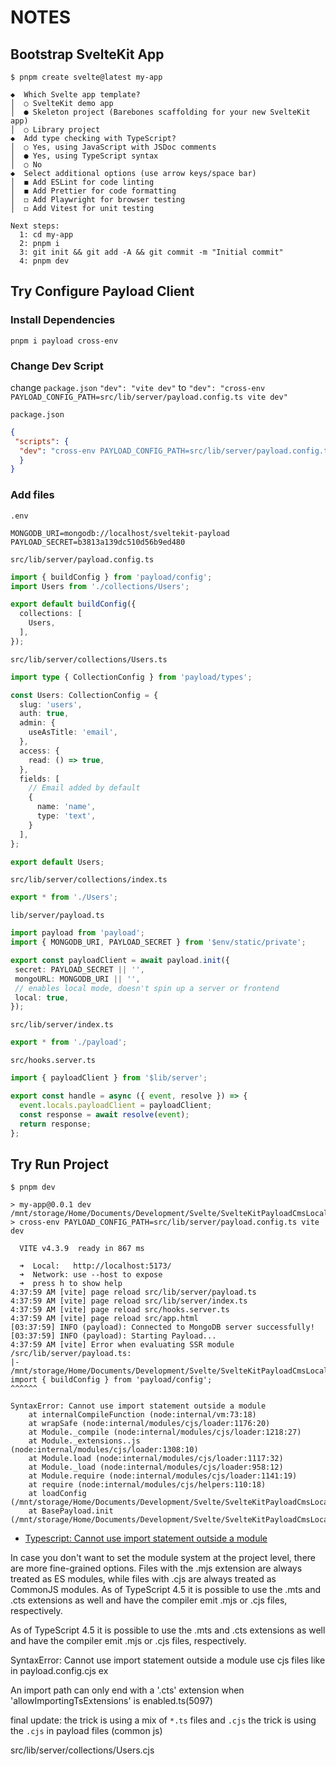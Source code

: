 # NOTES

## Bootstrap SvelteKit App

```shell
$ pnpm create svelte@latest my-app

◆  Which Svelte app template?
│  ○ SvelteKit demo app
│  ● Skeleton project (Barebones scaffolding for your new SvelteKit app)
│  ○ Library project
◆  Add type checking with TypeScript?
│  ○ Yes, using JavaScript with JSDoc comments
│  ● Yes, using TypeScript syntax
│  ○ No
◆  Select additional options (use arrow keys/space bar)
│  ◼ Add ESLint for code linting
│  ◼ Add Prettier for code formatting
│  ◻ Add Playwright for browser testing
│  ◻ Add Vitest for unit testing

Next steps:
  1: cd my-app
  2: pnpm i
  3: git init && git add -A && git commit -m "Initial commit"
  4: pnpm dev
```

## Try Configure Payload Client

### Install Dependencies

```shell
pnpm i payload cross-env
```

### Change Dev Script

change `package.json` `"dev": "vite dev"` to `"dev": "cross-env PAYLOAD_CONFIG_PATH=src/lib/server/payload.config.ts vite dev"`

`package.json`

```json
{
 "scripts": {
  "dev": "cross-env PAYLOAD_CONFIG_PATH=src/lib/server/payload.config.ts vite dev"
  }
}
```

### Add files

`.env`

```shell
MONGODB_URI=mongodb://localhost/sveltekit-payload
PAYLOAD_SECRET=b3813a139dc510d56b9ed480
```

`src/lib/server/payload.config.ts`

```ts
import { buildConfig } from 'payload/config';
import Users from './collections/Users';

export default buildConfig({
  collections: [
    Users,
  ],
});
```

`src/lib/server/collections/Users.ts`

```ts
import type { CollectionConfig } from 'payload/types';

const Users: CollectionConfig = {
  slug: 'users',
  auth: true,
  admin: {
    useAsTitle: 'email',
  },
  access: {
    read: () => true,
  },
  fields: [
    // Email added by default
    {
      name: 'name',
      type: 'text',
    }
  ],
};

export default Users;
```

`src/lib/server/collections/index.ts`

```ts
export * from './Users';
```

`lib/server/payload.ts`

```ts
import payload from 'payload';
import { MONGODB_URI, PAYLOAD_SECRET } from '$env/static/private';

export const payloadClient = await payload.init({
 secret: PAYLOAD_SECRET || '',
 mongoURL: MONGODB_URI || '',
 // enables local mode, doesn't spin up a server or frontend
 local: true,
});
```

`src/lib/server/index.ts`

```ts
export * from './payload';
```

`src/hooks.server.ts`

```ts
import { payloadClient } from '$lib/server';

export const handle = async ({ event, resolve }) => {
  event.locals.payloadClient = payloadClient;
  const response = await resolve(event);
  return response;
};
```

## Try Run Project

```shell
$ pnpm dev

> my-app@0.0.1 dev /mnt/storage/Home/Documents/Development/Svelte/SvelteKitPayloadCmsLocalApiSetup
> cross-env PAYLOAD_CONFIG_PATH=src/lib/server/payload.config.ts vite dev

  VITE v4.3.9  ready in 867 ms

  ➜  Local:   http://localhost:5173/
  ➜  Network: use --host to expose
  ➜  press h to show help
4:37:59 AM [vite] page reload src/lib/server/payload.ts
4:37:59 AM [vite] page reload src/lib/server/index.ts
4:37:59 AM [vite] page reload src/hooks.server.ts
4:37:59 AM [vite] page reload src/app.html
[03:37:59] INFO (payload): Connected to MongoDB server successfully!
[03:37:59] INFO (payload): Starting Payload...
4:37:59 AM [vite] Error when evaluating SSR module /src/lib/server/payload.ts:
|- /mnt/storage/Home/Documents/Development/Svelte/SvelteKitPayloadCmsLocalApiSetup/src/lib/server/payload.config.ts:1
import { buildConfig } from 'payload/config';
^^^^^^

SyntaxError: Cannot use import statement outside a module
    at internalCompileFunction (node:internal/vm:73:18)
    at wrapSafe (node:internal/modules/cjs/loader:1176:20)
    at Module._compile (node:internal/modules/cjs/loader:1218:27)
    at Module._extensions..js (node:internal/modules/cjs/loader:1308:10)
    at Module.load (node:internal/modules/cjs/loader:1117:32)
    at Module._load (node:internal/modules/cjs/loader:958:12)
    at Module.require (node:internal/modules/cjs/loader:1141:19)
    at require (node:internal/modules/cjs/helpers:110:18)
    at loadConfig (/mnt/storage/Home/Documents/Development/Svelte/SvelteKitPayloadCmsLocalApiSetup/node_modules/.pnpm/payload@1.9.0_typescript@5.1.3/node_modules/payload/dist/config/load.js:21:27)
    at BasePayload.init (/mnt/storage/Home/Documents/Development/Svelte/SvelteKitPayloadCmsLocalApiSetup/node_modules/.pnpm/payload@1.9.0_typescript@5.1.3/node_modules/payload/dist/payload.js:187:33)
```

- [Typescript: Cannot use import statement outside a module](https://stackoverflow.com/questions/58273824/typescript-cannot-use-import-statement-outside-a-module)

In case you don't want to set the module system at the project level, there are more fine-grained options. Files with the .mjs extension are always treated as ES modules, while files with .cjs are always treated as CommonJS modules. As of TypeScript 4.5 it is possible to use the .mts and .cts extensions as well and have the compiler emit .mjs or .cjs files, respectively.

As of TypeScript 4.5 it is possible to use the .mts and .cts extensions as well and have the compiler emit .mjs or .cjs files, respectively.

SyntaxError: Cannot use import statement outside a module
use cjs files like in payload.config.cjs
ex 

An import path can only end with a '.cts' extension when 'allowImportingTsExtensions' is enabled.ts(5097)

final update: the trick is using a mix of `*.ts` files and `.cjs`
the trick is using the `.cjs` in payload files (common js)

src/lib/server/collections/Users.cjs
